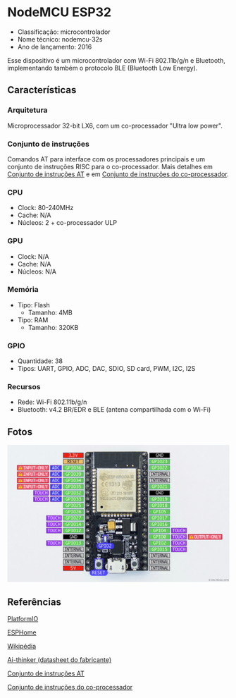 # NodeMCU ESP32

- Classificação: microcontrolador
- Nome técnico: nodemcu-32s
- Ano de lançamento: 2016

Esse dispositivo é um microcontrolador com Wi-Fi 802.11b/g/n e Bluetooth, implementando também o protocolo BLE (Bluetooth Low Energy). 

## Características

### Arquitetura

Microprocessador 32-bit LX6, com um co-processador "Ultra low power".

### Conjunto de instruções

Comandos AT para interface com os processadores principais e um conjunto de instruções RISC para o co-processador. Mais detalhes em [Conjunto de instruções AT] e em [Conjunto de instruções do co-processador].

### CPU

- Clock: 80-240MHz
- Cache: N/A
- Núcleos: 2 + co-processador ULP

### GPU

- Clock: N/A
- Cache: N/A
- Núcleos: N/A

### Memória

- Tipo: Flash
    - Tamanho: 4MB
- Tipo: RAM
    - Tamanho: 320KB

### GPIO

- Quantidade: 38
- Tipos: UART, GPIO, ADC, DAC, SDIO, SD card, PWM, I2C, I2S

### Recursos

- Rede: Wi-Fi 802.11b/g/n
- Bluetooth: v4.2 BR/EDR e BLE (antena compartilhada com o Wi-Fi)

## Fotos

![nodemcu_esp32](imgs/nodemcu_esp32.jpg)

## Referências

[PlatformIO]: https://docs.platformio.org/en/latest/boards/espressif32/nodemcu-3html#board-espressif32-nodemcu-32s
[PlatformIO]

[ESPHome]: https://esphome.io/devices/nodemcu_esp32.html
[ESPHome]

[Wikipédia]: https://en.wikipedia.org/wiki/ESP32
[Wikipédia]

[Ai-thinker (datasheet do fabricante)]: http://wiki.ai-thinker.com/_media/esp32/docs/nodemcu-32s_product_specification.pdf
[Ai-thinker (datasheet do fabricante)]

[Conjunto de instruções AT]: https://www.espressif.com/sites/default/files/documentatiesp32_at_instruction_set_and_examples_en.pdf
[Conjunto de instruções AT]


[Conjunto de instruções do co-processador]: https://docs.espressif.com/projects/esp-idf/en/latest/esp32/api-guidulp_instruction_set.html
[Conjunto de instruções do co-processador]

